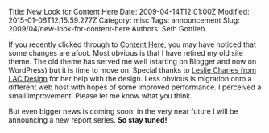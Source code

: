 Title: New Look for Content Here
Date: 2009-04-14T12:01:00Z
Modified: 2015-01-06T12:15:59.277Z
Category: misc
Tags: announcement
Slug: 2009/04/new-look-for-content-here
Authors: Seth Gottlieb

If you recently clicked through to [Content Here](http://www.contenthere.net), you may have noticed that some changes are afoot. Most obvious is that I have retired my old site theme. The old theme has served me well (starting on Blogger and now on WordPress) but it is time to move on. Special thanks to [Leslie Charles from LAC Design](http://www.lacdesign.com/) for her help with the design. Less obvious is migration onto a different web host with hopes of some improved performance. I perceived a small improvement. Please let me know what you think.

  

But even bigger news is coming soon: in the very near future I will be announcing a new report series. __So stay tuned!__
